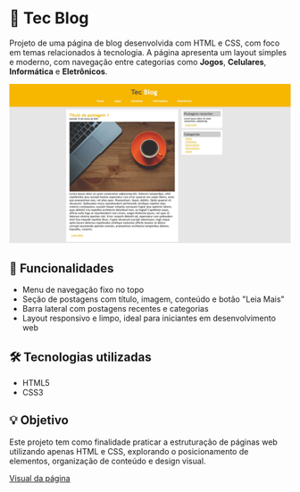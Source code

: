 # 📰 Tec Blog

Projeto de uma página de blog desenvolvida com HTML e CSS, com foco em temas relacionados à tecnologia. A página apresenta um layout simples e moderno, com navegação entre categorias como **Jogos**, **Celulares**, **Informática** e **Eletrônicos**.

![Visual da página](PAGINA.JPG)

## 📌 Funcionalidades

- Menu de navegação fixo no topo  
- Seção de postagens com título, imagem, conteúdo e botão "Leia Mais"  
- Barra lateral com postagens recentes e categorias  
- Layout responsivo e limpo, ideal para iniciantes em desenvolvimento web

## 🛠️ Tecnologias utilizadas

- HTML5  
- CSS3

## 💡 Objetivo

Este projeto tem como finalidade praticar a estruturação de páginas web utilizando apenas HTML e CSS, explorando o posicionamento de elementos, organização de conteúdo e design visual.



[Visual da página](PAGINA.JPG)
